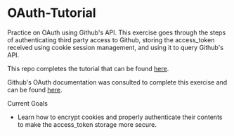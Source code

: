 # OAuth-Tutorial

Practice on OAuth using Github's API. This exercise goes through the steps of authenticating third party access to Github, storing the access_token received using cookie session management, and using it to query Github's API.

This repo completes the tutorial that can be found [here](https://foundersandcoders.gitbooks.io/fac8/content/week8/workshop.html). 

Github's OAuth documentation was consulted to complete this exercise and can be found [here](https://developer.github.com/v3/oauth/).

Current Goals

* Learn how to encrypt cookies and properly authenticate their contents to make the access_token storage more secure.
